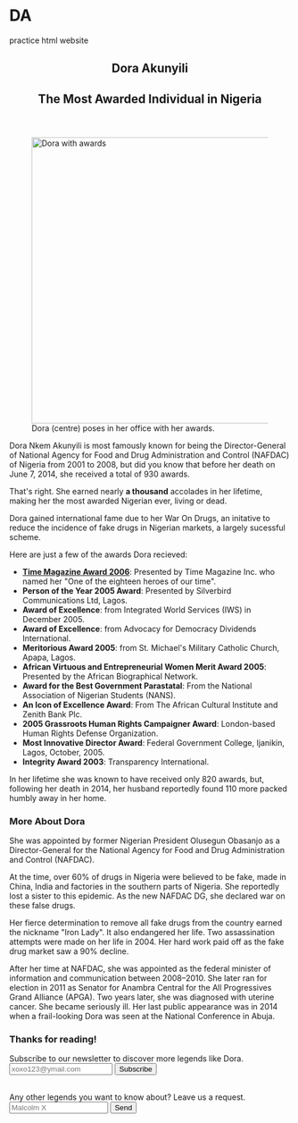 # DA
practice html website
<!DOCTYPE html>
<body>
  <header>
    <section id="description">
      <h1 id="title">Dora Akunyili</h1>
      <h2 id="expo">The Most Awarded Individual in Nigeria</h2>
    </section>
  </header>
  <section id="awards_photo">
      <figure>
        <img src="ERxdmzMWsAA9RgF.jpeg" height="512" width="512" alt="Dora with awards" title="Dora With Her Awards">
		<figcaption>Dora (centre) poses in her office with her awards.</figcaption>
      </figure>
  </section>
  <section>
    <article id="about_dora">
      <p>Dora Nkem Akunyili is most famously known for being the Director-General of National Agency for Food and Drug Administration and Control (NAFDAC) of Nigeria from 2001 to 2008, but did you know that before her death on June 7, 2014, she received a total of 930 awards.</p>
      <p>That's right. She earned nearly <strong>a thousand</strong> accolades in her lifetime, making her the most awarded Nigerian ever, living or dead.</p>
	  <aside>
	    <p class="aside">Dora gained international fame due to her War On Drugs, an initative to reduce the incidence of fake drugs in Nigerian markets, a largely sucessful scheme.</p>
	  <aside>
  	  <p class="title-ish">Here are just a few of the awards Dora recieved:</p>
	  <ul>
	    <li><strong><a href="https://en.wikipedia.org/wiki/Time_Person_of_the_Year" title="Wikipedia | Time person of the year award" rel="external" target="_blank">Time Magazine Award 2006</a></strong>: Presented by Time Magazine Inc. who named her "One of the eighteen heroes of our time".</li>
	    <li><strong>Person of the Year 2005 Award</strong>: Presented by Silverbird Communications Ltd, Lagos.</li>
	    <li><strong>Award of Excellence</strong>: from Integrated World Services (IWS) in December 2005.</li>
	    <li><strong>Award of Excellence</strong>: from Advocacy for Democracy Dividends International.</li>
	    <li><strong>Meritorious Award 2005</strong>: from St. Michael's Military Catholic Church, Apapa, Lagos.</li>
	    <li><strong>African Virtuous and Entrepreneurial Women Merit Award 2005</strong>: Presented by the African Biographical Network.</li>
	    <li><strong>Award for the Best Government Parastatal</strong>: From the National Association of Nigerian Students (NANS).</li>
	    <li><strong>An Icon of Excellence Award</strong>: From The African Cultural Institute and Zenith Bank Plc.</li>
	    <li><strong>2005 Grassroots Human Rights Campaigner Award</strong>: London-based Human Rights Defense Organization.</li>
	    <li><strong>Most Innovative Director Award</strong>: Federal Government College, Ijanikin, Lagos, October, 2005.</li>
	    <li><strong>Integrity Award 2003</strong>: Transparency International.</li>
	  </ul>
	  <section id="fun_fact">
        <p>In her lifetime she was known to have received only 820 awards, but, following her death in 2014, her husband reportedly found 110 more packed humbly away in her home.</p>
	  </section>  
    </article>
  </section>
  
  <section>
    <h3>More About Dora</h3>
	<p>She was appointed by former Nigerian President Olusegun Obasanjo as a Director-General for the National Agency for Food and Drug Administration and Control (NAFDAC).</p>
	<p>At the time, over 60% of drugs in Nigeria were believed to be fake, made in China, India and factories in the southern parts of Nigeria. She reportedly lost a sister to this epidemic. As the new NAFDAC DG, she declared war on these false drugs.</p>
	<p>Her fierce determination to remove all fake drugs from the country earned the nickname "Iron Lady". It also endangered her life. Two assassination attempts were made on her life in 2004. Her hard work paid off as the fake drug market saw a 90% decline.</p>
	<p>After her time at NAFDAC, she was appointed as the federal minister of information and communication between 2008–2010. She later ran for election in 2011 as Senator for Anambra Central for the All Progressives Grand Alliance (APGA). Two years later, she was diagnosed with uterine cancer. She became seriously ill. Her last public appearance was in 2014 when a frail-looking Dora was seen at the National Conference in Abuja.</p>
  </section>
  <footer>
  <h3>Thanks for reading!</h3>
  <form>
     <label for="suggestions">Subscribe to our newsletter to discover more legends like Dora.</label>
	 <input type="email" required name="Suggestions" id="suggestions" placeholder="xoxo123@ymail.com" pattern="[a-z0-9._%+-]+@[a-z0-9.-]+\.[a-z]{2,}$" title="Please type in a valid email address." formtarget="_blank">
	 <input type="submit" value="Subscribe">
  </form>
  <br>
  <form>
	 <label>Any other legends you want to know about? Leave us a request.</label>
	 <input type="text" id="Request" name="Request" required placeholder="Malcolm X" title="Who'd you want to see on Legends.org?" multiple formtarget="_blank" maxlength="100" size="19">
	 <input type="submit" value="Send">
  </form>
  </footer>
</body>
